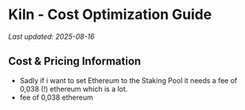 # Kiln - Cost Optimization Guide

*Last updated: 2025-08-16*

## Cost & Pricing Information

- Sadly if i want to set Ethereum to the Staking Pool it needs a fee of 0,038 (!) ethereum which is a lot.
- fee of 0,038 ethereum

